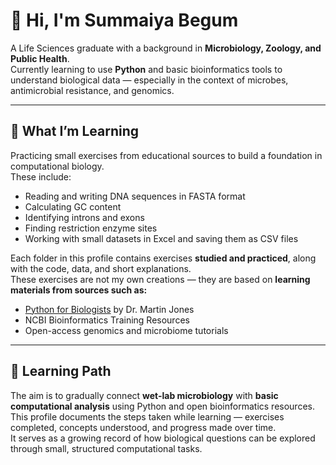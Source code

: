 
# 👋 Hi, I'm Summaiya Begum

A Life Sciences graduate with a background in **Microbiology, Zoology, and Public Health**.  
Currently learning to use **Python** and basic bioinformatics tools to understand biological data — especially in the context of microbes, antimicrobial resistance, and genomics.

---

## 🔬 What I’m Learning

Practicing small exercises from educational sources to build a foundation in computational biology.  
These include:

- Reading and writing DNA sequences in FASTA format  
- Calculating GC content  
- Identifying introns and exons  
- Finding restriction enzyme sites  
- Working with small datasets in Excel and saving them as CSV files  

Each folder in this profile contains exercises **studied and practiced**, along with the code, data, and short explanations.  
These exercises are not my own creations — they are based on **learning materials from sources such as:**
- [Python for Biologists](https://pythonforbiologists.com/) by Dr. Martin Jones  
- NCBI Bioinformatics Training Resources   
- Open-access genomics and microbiome tutorials  


---

## 🎯 Learning Path

The aim is to gradually connect **wet-lab microbiology** with **basic computational analysis** using Python and open bioinformatics resources.  
This profile documents the steps taken while learning — exercises completed, concepts understood, and progress made over time.  
It serves as a growing record of how biological questions can be explored through small, structured computational tasks.

